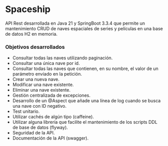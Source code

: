 # Spaceship

API Rest desarrollada en Java 21 y SpringBoot 3.3.4 que permite un mantenimiento CRUD de naves espaciales de series y películas en una base
de datos H2 en memoria.

### Objetivos desarrollados

- Consultar todas las naves utilizando paginación.
- Consultar una única nave por id.
- Consultar todas las naves que contienen, en su nombre, el valor de un parámetro enviado en la petición.
- Crear una nueva nave.
- Modificar una nave existente.
- Eliminar una nave existente.
- Gestión centralizada de excepciones.
- Desarrollo de un @Aspect que añade una línea de log cuando se busca una nave con ID negativo.
- Test unitario.
- Utilizar cachés de algún tipo (caffeine).
- Utilizar alguna librería que facilite el mantenimiento de los scripts DDL de base de datos (flyway).
- Seguridad de la API.
- Documentación de la API (swagger).